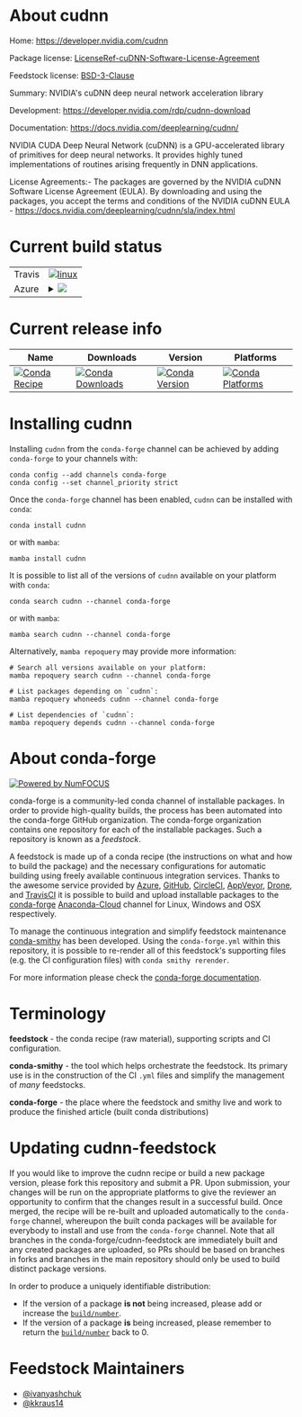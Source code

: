 About cudnn
===========

Home: https://developer.nvidia.com/cudnn

Package license: [LicenseRef-cuDNN-Software-License-Agreement](https://docs.nvidia.com/deeplearning/cudnn/sla/index.html)

Feedstock license: [BSD-3-Clause](https://github.com/conda-forge/cudnn-feedstock/blob/main/LICENSE.txt)

Summary: NVIDIA's cuDNN deep neural network acceleration library

Development: https://developer.nvidia.com/rdp/cudnn-download

Documentation: https://docs.nvidia.com/deeplearning/cudnn/

NVIDIA CUDA Deep Neural Network (cuDNN) is a GPU-accelerated library of
primitives for deep neural networks. It provides highly tuned
implementations of routines arising frequently in DNN applications.

License Agreements:- The packages are governed by the NVIDIA cuDNN
Software License Agreement (EULA). By downloading and using the packages,
you accept the terms and conditions of the NVIDIA cuDNN EULA -
https://docs.nvidia.com/deeplearning/cudnn/sla/index.html


Current build status
====================


<table><tr>
    <td>Travis</td>
    <td>
      <a href="https://app.travis-ci.com/conda-forge/cudnn-feedstock">
        <img alt="linux" src="https://img.shields.io/travis/com/conda-forge/cudnn-feedstock/main.svg?label=Linux">
      </a>
    </td>
  </tr>
    
  <tr>
    <td>Azure</td>
    <td>
      <details>
        <summary>
          <a href="https://dev.azure.com/conda-forge/feedstock-builds/_build/latest?definitionId=11465&branchName=main">
            <img src="https://dev.azure.com/conda-forge/feedstock-builds/_apis/build/status/cudnn-feedstock?branchName=main">
          </a>
        </summary>
        <table>
          <thead><tr><th>Variant</th><th>Status</th></tr></thead>
          <tbody><tr>
              <td>linux_64_c_compiler_version10cuda_compiler_version11.2cudnn8cxx_compiler_version10</td>
              <td>
                <a href="https://dev.azure.com/conda-forge/feedstock-builds/_build/latest?definitionId=11465&branchName=main">
                  <img src="https://dev.azure.com/conda-forge/feedstock-builds/_apis/build/status/cudnn-feedstock?branchName=main&jobName=linux&configuration=linux_64_c_compiler_version10cuda_compiler_version11.2cudnn8cxx_compiler_version10" alt="variant">
                </a>
              </td>
            </tr><tr>
              <td>linux_aarch64</td>
              <td>
                <a href="https://dev.azure.com/conda-forge/feedstock-builds/_build/latest?definitionId=11465&branchName=main">
                  <img src="https://dev.azure.com/conda-forge/feedstock-builds/_apis/build/status/cudnn-feedstock?branchName=main&jobName=linux&configuration=linux_aarch64_" alt="variant">
                </a>
              </td>
            </tr><tr>
              <td>linux_ppc64le</td>
              <td>
                <a href="https://dev.azure.com/conda-forge/feedstock-builds/_build/latest?definitionId=11465&branchName=main">
                  <img src="https://dev.azure.com/conda-forge/feedstock-builds/_apis/build/status/cudnn-feedstock?branchName=main&jobName=linux&configuration=linux_ppc64le_" alt="variant">
                </a>
              </td>
            </tr><tr>
              <td>win_64_cuda_compiler_version11.2cudnn8</td>
              <td>
                <a href="https://dev.azure.com/conda-forge/feedstock-builds/_build/latest?definitionId=11465&branchName=main">
                  <img src="https://dev.azure.com/conda-forge/feedstock-builds/_apis/build/status/cudnn-feedstock?branchName=main&jobName=win&configuration=win_64_cuda_compiler_version11.2cudnn8" alt="variant">
                </a>
              </td>
            </tr>
          </tbody>
        </table>
      </details>
    </td>
  </tr>
</table>

Current release info
====================

| Name | Downloads | Version | Platforms |
| --- | --- | --- | --- |
| [![Conda Recipe](https://img.shields.io/badge/recipe-cudnn-green.svg)](https://anaconda.org/conda-forge/cudnn) | [![Conda Downloads](https://img.shields.io/conda/dn/conda-forge/cudnn.svg)](https://anaconda.org/conda-forge/cudnn) | [![Conda Version](https://img.shields.io/conda/vn/conda-forge/cudnn.svg)](https://anaconda.org/conda-forge/cudnn) | [![Conda Platforms](https://img.shields.io/conda/pn/conda-forge/cudnn.svg)](https://anaconda.org/conda-forge/cudnn) |

Installing cudnn
================

Installing `cudnn` from the `conda-forge` channel can be achieved by adding `conda-forge` to your channels with:

```
conda config --add channels conda-forge
conda config --set channel_priority strict
```

Once the `conda-forge` channel has been enabled, `cudnn` can be installed with `conda`:

```
conda install cudnn
```

or with `mamba`:

```
mamba install cudnn
```

It is possible to list all of the versions of `cudnn` available on your platform with `conda`:

```
conda search cudnn --channel conda-forge
```

or with `mamba`:

```
mamba search cudnn --channel conda-forge
```

Alternatively, `mamba repoquery` may provide more information:

```
# Search all versions available on your platform:
mamba repoquery search cudnn --channel conda-forge

# List packages depending on `cudnn`:
mamba repoquery whoneeds cudnn --channel conda-forge

# List dependencies of `cudnn`:
mamba repoquery depends cudnn --channel conda-forge
```


About conda-forge
=================

[![Powered by
NumFOCUS](https://img.shields.io/badge/powered%20by-NumFOCUS-orange.svg?style=flat&colorA=E1523D&colorB=007D8A)](https://numfocus.org)

conda-forge is a community-led conda channel of installable packages.
In order to provide high-quality builds, the process has been automated into the
conda-forge GitHub organization. The conda-forge organization contains one repository
for each of the installable packages. Such a repository is known as a *feedstock*.

A feedstock is made up of a conda recipe (the instructions on what and how to build
the package) and the necessary configurations for automatic building using freely
available continuous integration services. Thanks to the awesome service provided by
[Azure](https://azure.microsoft.com/en-us/services/devops/), [GitHub](https://github.com/),
[CircleCI](https://circleci.com/), [AppVeyor](https://www.appveyor.com/),
[Drone](https://cloud.drone.io/welcome), and [TravisCI](https://travis-ci.com/)
it is possible to build and upload installable packages to the
[conda-forge](https://anaconda.org/conda-forge) [Anaconda-Cloud](https://anaconda.org/)
channel for Linux, Windows and OSX respectively.

To manage the continuous integration and simplify feedstock maintenance
[conda-smithy](https://github.com/conda-forge/conda-smithy) has been developed.
Using the ``conda-forge.yml`` within this repository, it is possible to re-render all of
this feedstock's supporting files (e.g. the CI configuration files) with ``conda smithy rerender``.

For more information please check the [conda-forge documentation](https://conda-forge.org/docs/).

Terminology
===========

**feedstock** - the conda recipe (raw material), supporting scripts and CI configuration.

**conda-smithy** - the tool which helps orchestrate the feedstock.
                   Its primary use is in the construction of the CI ``.yml`` files
                   and simplify the management of *many* feedstocks.

**conda-forge** - the place where the feedstock and smithy live and work to
                  produce the finished article (built conda distributions)


Updating cudnn-feedstock
========================

If you would like to improve the cudnn recipe or build a new
package version, please fork this repository and submit a PR. Upon submission,
your changes will be run on the appropriate platforms to give the reviewer an
opportunity to confirm that the changes result in a successful build. Once
merged, the recipe will be re-built and uploaded automatically to the
`conda-forge` channel, whereupon the built conda packages will be available for
everybody to install and use from the `conda-forge` channel.
Note that all branches in the conda-forge/cudnn-feedstock are
immediately built and any created packages are uploaded, so PRs should be based
on branches in forks and branches in the main repository should only be used to
build distinct package versions.

In order to produce a uniquely identifiable distribution:
 * If the version of a package **is not** being increased, please add or increase
   the [``build/number``](https://docs.conda.io/projects/conda-build/en/latest/resources/define-metadata.html#build-number-and-string).
 * If the version of a package **is** being increased, please remember to return
   the [``build/number``](https://docs.conda.io/projects/conda-build/en/latest/resources/define-metadata.html#build-number-and-string)
   back to 0.

Feedstock Maintainers
=====================

* [@ivanyashchuk](https://github.com/ivanyashchuk/)
* [@kkraus14](https://github.com/kkraus14/)

